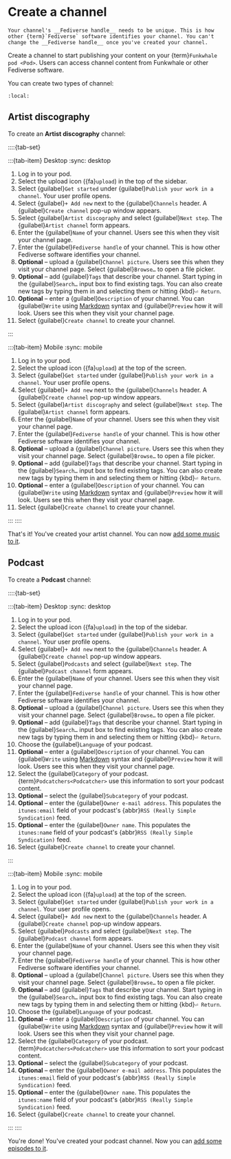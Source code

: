 # Create a channel

```{warning}
Your channel's __Fediverse handle__ needs to be unique. This is how other {term}`Fediverse` software identifies your channel. You can't change the __Fediverse handle__ once you've created your channel.
```

Create a channel to start publishing your content on your {term}`Funkwhale pod <Pod>`. Users can access channel content from Funkwhale or other Fediverse software.

You can create two types of channel:

```{contents}
:local:
```

## Artist discography

To create an **Artist discography** channel:

::::{tab-set}

:::{tab-item} Desktop
:sync: desktop

1. Log in to your pod.
2. Select the upload icon ({fa}`upload`) in the top of the sidebar.
3. Select {guilabel}`Get started` under {guilabel}`Publish your work in a channel`. Your user profile opens.
4. Select {guilabel}`+ Add new` next to the {guilabel}`Channels` header. A {guilabel}`Create channel` pop-up window appears.
5. Select {guilabel}`Artist discography` and select {guilabel}`Next step`. The {guilabel}`Artist channel` form appears.
6. Enter the {guilabel}`Name` of your channel. Users see this when they visit your channel page.
7. Enter the {guilabel}`Fediverse handle` of your channel. This is how other Fediverse software identifies your channel.
8. **Optional** – upload a {guilabel}`Channel picture`. Users see this when they visit your channel page. Select {guilabel}`Browse…` to open a file picker.
9. **Optional** – add {guilabel}`Tags` that describe your channel. Start typing in the {guilabel}`Search…` input box to find existing tags. You can also create new tags by typing them in and selecting them or hitting {kbd}`⏎ Return`.
10. **Optional** – enter a {guilabel}`Description` of your channel. You can {guilabel}`Write` using [Markdown](https://www.markdownguide.org/) syntax and {guilabel}`Preview` how it will look. Users see this when they visit your channel page.
11. Select {guilabel}`Create channel` to create your channel.

:::

:::{tab-item} Mobile
:sync: mobile

1. Log in to your pod.
2. Select the upload icon ({fa}`upload`) at the top of the screen.
3. Select {guilabel}`Get started` under {guilabel}`Publish your work in a channel`. Your user profile opens.
4. Select {guilabel}`+ Add new` next to the {guilabel}`Channels` header. A {guilabel}`Create channel` pop-up window appears.
5. Select {guilabel}`Artist discography` and select {guilabel}`Next step`. The {guilabel}`Artist channel` form appears.
6. Enter the {guilabel}`Name` of your channel. Users see this when they visit your channel page.
7. Enter the {guilabel}`Fediverse handle` of your channel. This is how other Fediverse software identifies your channel.
8. **Optional** – upload a {guilabel}`Channel picture`. Users see this when they visit your channel page. Select {guilabel}`Browse…` to open a file picker.
9. **Optional** – add {guilabel}`Tags` that describe your channel. Start typing in the {guilabel}`Search…` input box to find existing tags. You can also create new tags by typing them in and selecting them or hitting {kbd}`⏎ Return`.
10. **Optional** – enter a {guilabel}`Description` of your channel. You can {guilabel}`Write` using [Markdown](https://www.markdownguide.org/) syntax and {guilabel}`Preview` how it will look. Users see this when they visit your channel page.
11. Select {guilabel}`Create channel` to create your channel.

:::
::::

That's it! You've created your artist channel. You can now [add some music to it](upload_artist.md).

## Podcast

To create a **Podcast** channel:

::::{tab-set}

:::{tab-item} Desktop
:sync: desktop

1. Log in to your pod.
2. Select the upload icon ({fa}`upload`) in the top of the sidebar.
3. Select {guilabel}`Get started` under {guilabel}`Publish your work in a channel`. Your user profile opens.
4. Select {guilabel}`+ Add new` next to the {guilabel}`Channels` header. A {guilabel}`Create channel` pop-up window appears.
5. Select {guilabel}`Podcasts` and select {guilabel}`Next step`. The {guilabel}`Podcast channel` form appears.
6. Enter the {guilabel}`Name` of your channel. Users see this when they visit your channel page.
7. Enter the {guilabel}`Fediverse handle` of your channel. This is how other Fediverse software identifies your channel.
8. **Optional** – upload a {guilabel}`Channel picture`. Users see this when they visit your channel page. Select {guilabel}`Browse…` to open a file picker.
9. **Optional** – add {guilabel}`Tags` that describe your channel. Start typing in the {guilabel}`Search…` input box to find existing tags. You can also create new tags by typing them in and selecting them or hitting {kbd}`⏎ Return`.
10. Choose the {guilabel}`Language` of your podcast.
11. **Optional** – enter a {guilabel}`Description` of your channel. You can {guilabel}`Write` using [Markdown](https://www.markdownguide.org/) syntax and {guilabel}`Preview` how it will look. Users see this when they visit your channel page.
12. Select the {guilabel}`Category` of your podcast. {term}`Podcatchers<Podcatcher>` use this information to sort your podcast content.
13. **Optional** – select the {guilabel}`Subcategory` of your podcast.
14. **Optional** – enter the {guilabel}`Owner e-mail address`. This populates the `itunes:email` field of your podcast's {abbr}`RSS (Really Simple Syndication)` feed.
15. **Optional** – enter the {guilabel}`Owner name`. This populates the `itunes:name` field of your podcast's {abbr}`RSS (Really Simple Syndication)` feed.
16. Select {guilabel}`Create channel` to create your channel.

:::

:::{tab-item} Mobile
:sync: mobile

1. Log in to your pod.
2. Select the upload icon ({fa}`upload`) at the top of the screen.
3. Select {guilabel}`Get started` under {guilabel}`Publish your work in a channel`. Your user profile opens.
4. Select {guilabel}`+ Add new` next to the {guilabel}`Channels` header. A {guilabel}`Create channel` pop-up window appears.
5. Select {guilabel}`Podcasts` and select {guilabel}`Next step`. The {guilabel}`Podcast channel` form appears.
6. Enter the {guilabel}`Name` of your channel. Users see this when they visit your channel page.
7. Enter the {guilabel}`Fediverse handle` of your channel. This is how other Fediverse software identifies your channel.
8. **Optional** – upload a {guilabel}`Channel picture`. Users see this when they visit your channel page. Select {guilabel}`Browse…` to open a file picker.
9. **Optional** – add {guilabel}`Tags` that describe your channel. Start typing in the {guilabel}`Search…` input box to find existing tags. You can also create new tags by typing them in and selecting them or hitting {kbd}`⏎ Return`.
10. Choose the {guilabel}`Language` of your podcast.
11. **Optional** – enter a {guilabel}`Description` of your channel. You can {guilabel}`Write` using [Markdown](https://www.markdownguide.org/) syntax and {guilabel}`Preview` how it will look. Users see this when they visit your channel page.
12. Select the {guilabel}`Category` of your podcast. {term}`Podcatchers<Podcatcher>` use this information to sort your podcast content.
13. **Optional** – select the {guilabel}`Subcategory` of your podcast.
14. **Optional** – enter the {guilabel}`Owner e-mail address`. This populates the `itunes:email` field of your podcast's {abbr}`RSS (Really Simple Syndication)` feed.
15. **Optional** – enter the {guilabel}`Owner name`. This populates the `itunes:name` field of your podcast's {abbr}`RSS (Really Simple Syndication)` feed.
16. Select {guilabel}`Create channel` to create your channel.

:::
::::

You're done! You've created your podcast channel. Now you can [add some episodes to it](upload_podcast.md).
